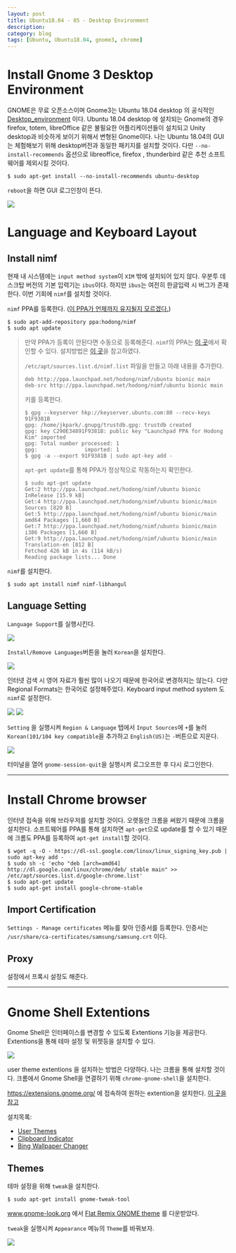 ```yaml
---
layout: post
title: Ubuntu18.04 - 05 - Desktop Environment
description:
category: blog
tags: [Ubuntu, Ubuntu18.04, gnome3, chrome]
---
```


# Install Gnome 3 Desktop Environment

GNOME은 무료 오픈소스이며 Gnome3는 Ubuntu 18.04 desktop 의 공식적인 [Desktop_environment](https://en.wikipedia.org/wiki/Desktop_environment) 이다. Ubuntu 18.04 desktop 에 설치되는 Gnome의 경우 firefox, totem, libreOffice 같은 불필요한 어플리케이션들이 설치되고 Unity desktop과 비슷하게 보이기 위해서 변형된 Gnome이다. 나는 Ubuntu 18.04의 GUI는 체험해보기 위해 desktop버전과 동일한 패키지를 설치할 것이다. 다만 `--no-install-recommends` 옵션으로 libreoffice, firefox , thunderbird 같은 추천 소프트웨어를 제외시킬 것이다.

```
$ sudo apt-get install --no-install-recommends ubuntu-desktop
```

`reboot`을 하면 GUI 로그인창이 뜬다.

![](/images/posts/install-ubuntu1804/ubuntu_login_screen.png)

# Language and Keyboard Layout

## Install nimf
현재 내 시스템에는 `input method system`이 `XIM` 밖에 설치되어 있지 않다. 우분투 데스크탑 버전의 기본 입력기는 `ibus`이다. 하지만 `ibus`는 여전히 한글입력 시 버그가 존재한다. 이번 기회에 `nimf`를 설치할 것이다.

`nimf` PPA를 등록한다. ([이 PPA가 언제까지 유지될지 모르겠다.](https://cogniti-works.blogspot.com/2018/07/nimf-14.html))

```
$ sudo apt-add-repository ppa:hodong/nimf
$ sudo apt update
```

>만약 PPA가 등록이 안된다면 수동으로 등록해준다. `nimf`의 PPA는 [이 곳](https://launchpad.net/~hodong/+archive/ubuntu/nimf)에서 확인할 수 있다. 설치방법은 [이 곳](https://help.launchpad.net/Packaging/PPA/InstallingSoftware)을 참고하였다.
>
>`/etc/apt/sources.list.d/nimf.list` 파일을 만들고 아래 내용을 추가한다.
>
>```
>deb http://ppa.launchpad.net/hodong/nimf/ubuntu bionic main
>deb-src http://ppa.launchpad.net/hodong/nimf/ubuntu bionic main
>```
>
>키를 등록한다.
>
>```
>$ gpg --keyserver hkp://keyserver.ubuntu.com:80 --recv-keys 91F9381B
>gpg: /home/jkpark/.gnupg/trustdb.gpg: trustdb created
>gpg: key C290E34891F9381B: public key "Launchpad PPA for Hodong Kim" imported
>gpg: Total number processed: 1
>gpg:               imported: 1
>$ gpg -a --export 91F9381B | sudo apt-key add -
>```
>
>`apt-get update`를 통해 PPA가 정상적으로 작동하는지 확인한다.
>
>```
>$ sudo apt-get update
>Get:2 http://ppa.launchpad.net/hodong/nimf/ubuntu bionic InRelease [15.9 kB]
>Get:4 http://ppa.launchpad.net/hodong/nimf/ubuntu bionic/main Sources [820 B]
>Get:5 http://ppa.launchpad.net/hodong/nimf/ubuntu bionic/main amd64 Packages [1,660 B]
>Get:7 http://ppa.launchpad.net/hodong/nimf/ubuntu bionic/main i386 Packages [1,660 B]
>Get:9 http://ppa.launchpad.net/hodong/nimf/ubuntu bionic/main Translation-en [812 B]
>Fetched 426 kB in 4s (114 kB/s)
>Reading package lists... Done
>```

`nimf`를 설치한다.

```
$ sudo apt install nimf nimf-libhangul
```

## Language Setting

`Language Support`를 실행시킨다.

![](/images/posts/install-ubuntu1804/language01.png)

`Install/Remove Languages`버튼을 눌러 `Korean`을 설치한다.

![](/images/posts/install-ubuntu1804/language02.png)

인터넷 검색 시 영어 자료가 훨씬 많이 나오기 때문에 한국어로 변경하지는 않는다.
다만 Regional Formats는 한국어로 설정해주었다. Keyboard input method system 도 `nimf`로 설정한다.

![](/images/posts/install-ubuntu1804/language03.png)
![](/images/posts/install-ubuntu1804/language04.png)

`Setting` 을 실행시켜 `Region & Language` 탭에서 `Input Sources`에 `+`를 눌러 `Korean(101/104 key compatible`을 추가하고 `English(US)`는 `-`버튼으로 지운다.

![](/images/posts/install-ubuntu1804/language05.png)

터미널을 열어 `gnome-session-quit`을 실행시켜 로그오프한 후 다시 로그인한다.

- - -
# Install Chrome browser

인터넷 접속을 위해 브라우저를 설치할 것이다. 오랫동안 크롬을 써왔기 때문에 크롬을 설치한다. 소프트웨어를 PPA를 통해 설치하면 `apt-get`으로 update를 할 수 있기 때문에 크롬도 PPA를 등록하여 `apt-get install`할 것이다.

```
$ wget -q -O - https://dl-ssl.google.com/linux/linux_signing_key.pub | sudo apt-key add -
$ sudo sh -c 'echo "deb [arch=amd64] http://dl.google.com/linux/chrome/deb/ stable main" >> /etc/apt/sources.list.d/google-chrome.list'
$ sudo apt-get update
$ sudo apt-get install google-chrome-stable
```

## Import Certification

`Settings - Manage certificates` 메뉴를 찾아 인증서를 등록한다. 인증서는 `/usr/share/ca-certificates/samsung/samsung.crt` 이다.

## Proxy

설정에서 프록시 설정도 해준다.
- - -

# Gnome Shell Extentions

Gnome Shell은 인터페이스를 변경할 수 있도록 Extentions 기능을 제공한다. Extentions을 통해 테마 설정 및 위젯등을 설치할 수 있다. 

![](/images/posts/install-ubuntu1804/gnome-result.png)

user theme extentions 을 설치하는 방법은 다양하다. 나는 크롬을 통해 설치할 것이다. 크롬에서 Gnome Shell을 연결하기 위해 `chrome-gnome-shell`을 설치한다.

https://extensions.gnome.org/ 에 접속하여 원하는 extention을 설치한다.
[이 곳을 참고](http://ubuntuhandbook.org/index.php/2017/05/enable-shell-theme-in-gnome-tweak-tool-in-ubuntu/)

설치목록:
- [User Themes](https://extensions.gnome.org/extension/19/user-themes/)
- [Clipboard Indicator](https://extensions.gnome.org/extension/779/clipboard-indicator/)
- [Bing Wallpaper Changer](https://extensions.gnome.org/extension/1262/bing-wallpaper-changer/)



## Themes
테마 설정을 위해 `tweak`을 설치한다.

```
$ sudo apt-get install gnome-tweak-tool
```

www.gnome-look.org 에서 [Flat Remix GNOME theme](https://www.gnome-look.org/p/1013030/) 를 다운받았다.

`tweak`을 실행시켜 `Appearance` 메뉴의 `Theme`를 바꿔보자.

![](/images/posts/install-ubuntu1804/gnome-theme.png)



